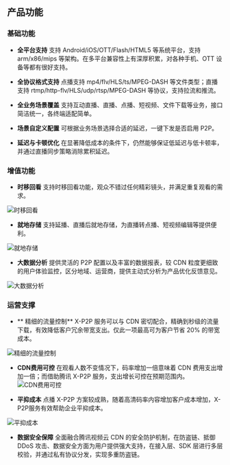 ## 产品功能

### 基础功能

-  **全平台支持**
支持 Android/iOS/OTT/Flash/HTML5 等系统平台，支持 arm/x86/mips 等架构。在多平台兼容性上有深厚积累，对各种手机、OTT 设备等都有很好支持。

- **全协议格式支持**
点播支持 mp4/flv/HLS/ts/MPEG-DASH 等文件类型；直播支持 rtmp/http-flv/HLS/udp/rtsp/MPEG-DASH 等协议，支持拉流和推流。

- **全业务场景覆盖**
支持互动直播、直播、点播、短视频、文件下载等业务，接口简洁统一，各终端适配简单。

- **场景自定义配置**
可根据业务场景选择合适的延迟，一键下发是否启用 P2P。

- **延迟与卡顿优化**
在显著降低成本的条件下，仍然能够保证低延迟与低卡顿率，并通过直播同步策略消除累积延迟。

### 增值功能

- **时移回看**
支持时移回看功能，观众不错过任何精彩镜头，并满足重复观看的需求。

![时移回看](http://imgcache.tcecqpoc.fsphere.cn/image/mc.qcloudimg.com/static/img/74cc5b2a7389f2c866080791b7faf4fb/image.png)

- **就地存储**
支持延播、直播后就地存储，为直播转点播、短视频编辑等提供便利。

![就地存储](http://imgcache.tcecqpoc.fsphere.cn/image/mc.qcloudimg.com/static/img/90aa1de717653e8608f355b936bb936a/image.png)

- **大数据分析**
提供灵活的 P2P 配置以及丰富的数据报表，较 CDN 粒度更细致的用户体验监控，区分地域、运营商，提供主动式分析为产品优化反馈意见。

![大数据分析](http://imgcache.tcecqpoc.fsphere.cn/image/mc.qcloudimg.com/static/img/1d19be9e2af628fab95642b9cfcc8770/image.png)

### 运营支撑

- ** 精细的流量控制**
X-P2P 服务可以与 CDN 密切配合，精确到秒级的流量下载，有效降低客户冗余带宽支出。仅此一项最高可为客户节省  20% 的带宽成本。

![精细的流量控制](http://imgcache.tcecqpoc.fsphere.cn/image/mc.qcloudimg.com/static/img/e67a82f0a246988fb6504ceec5cc52b1/image.png)

- **CDN费用可控**
在观看人数不变情况下，码率增加一倍意味着 CDN 费用支出增加一倍；而借助腾讯 X-P2P 服务，支出增长可控在预期范围内。
![CDN费用可控](http://imgcache.tcecqpoc.fsphere.cn/image/mc.qcloudimg.com/static/img/1f1c58381cb011ffc49fae997a79bee3/image.png)

- **平抑成本**
点播 X-P2P 方案较成熟，随着高清码率内容增加客户成本增加，X-P2P服务有效帮助企业平抑成本。

![平抑成本](http://imgcache.tcecqpoc.fsphere.cn/image/mc.qcloudimg.com/static/img/f33c39cd89d9e590ec9d299bf4e9ee8b/image.png)

- **数据安全保障**
全面融合腾讯视频云 CDN 的安全防护机制，在防盗链、抵御 DDoS 攻击、数据安全方面为用户提供强大支持，在接入层、SDK 层进行多层校验，并通过私有协议分发，实现多重防盗链。
